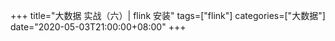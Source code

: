 +++
title="大数据 实战（六）| flink 安装"
tags=["flink"]
categories=["大数据"]
date="2020-05-03T21:00:00+08:00"
+++
# 